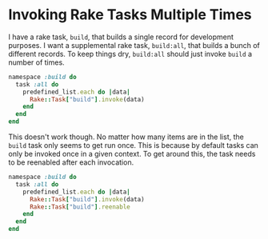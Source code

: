 # Invoking Rake Tasks Multiple Times

I have a rake task, `build`, that builds a single record for development
purposes. I want a supplemental rake task, `build:all`, that builds a bunch
of different records. To keep things dry, `build:all` should just invoke
`build` a number of times.

```ruby
namespace :build do
  task :all do
    predefined_list.each do |data|
      Rake::Task["build"].invoke(data)
    end
  end
end
```

This doesn't work though. No matter how many items are in the list, the
`build` task only seems to get run once. This is because by default tasks
can only be invoked once in a given context. To get around this, the task
needs to be reenabled after each invocation.

```ruby
namespace :build do
  task :all do
    predefined_list.each do |data|
      Rake::Task["build"].invoke(data)
      Rake::Task["build"].reenable
    end
  end
end
```
